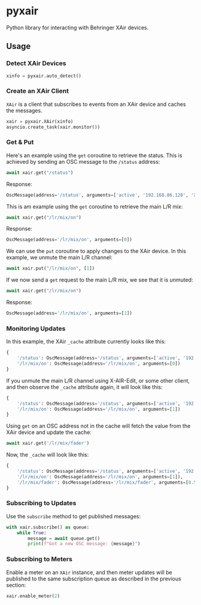 # pyxair

Python library for interacting with Behringer XAir devices.

## Usage

### Detect XAir Devices

```python
xinfo = pyxair.auto_detect()
```

### Create an XAir Client

`XAir` is a client that subscribes to events from an XAir device and caches the messages.

```python
xair = pyxair.XAir(xinfo)
asyncio.create_task(xair.monitor())
```

### Get & Put

Here's an example using the `get` coroutine to retrieve the status. This is achieved by sending an OSC message to the `/status` address:

```python
await xair.get("/status")
```

Response:

```python
OscMessage(address='/status', arguments=['active', '192.168.86.128', 'XR18-5E-91-5A'])
```

This is am example using the `get` coroutine to retrieve the main L/R mix:

```python
await xair.get("/lr/mix/on")
```

Response:

```python
OscMessage(address='/lr/mix/on', arguments=[0])
```

We can use the `put` coroutine to apply changes to the XAir device. In this example, we unmute the main L/R channel:

```python
await xair.put("/lr/mix/on", [1])
```

If we now send a `get` request to the main L/R mix, we see that it is unmuted:

```python
await xair.get("/lr/mix/on")
```

Response:

```python
OscMessage(address='/lr/mix/on', arguments=[1])
```

### Monitoring Updates

In this example, the XAir `_cache` attribute currently looks like this:

```python
{
    '/status': OscMessage(address='/status', arguments=['active', '192.168.86.128', 'XR18-5E-91-5A']),
    '/lr/mix/on': OscMessage(address='/lr/mix/on', arguments=[0])
}
```

If you unmute the main L/R channel using X-AIR-Edit, or some other client, and then observe the `_cache` attribute again, it will look like this:

```python
{
    '/status': OscMessage(address='/status', arguments=['active', '192.168.86.128', 'XR18-5E-91-5A']),
    '/lr/mix/on': OscMessage(address='/lr/mix/on', arguments=[1])
}
```

Using `get` on an OSC address not in the cache will fetch the value from the XAir device and update the cache:

```python
await xair.get('/lr/mix/fader')
```

Now, the `_cache` will look like this:

```python
{
    '/status': OscMessage(address='/status', arguments=['active', '192.168.86.128', 'XR18-5E-91-5A']),
    '/lr/mix/on': OscMessage(address='/lr/mix/on', arguments=[1]),
    '/lr/mix/fader': OscMessage(address='/lr/mix/fader', arguments=[0.5747800469398499])
}
```

### Subscribing to Updates

Use the `subscribe` method to get published messages:

```python
with xair.subscribe() as queue:
    while True:
        message = await queue.get()
        print(f"Got a new OSC message: {message}")
```

### Subscribing to Meters

Enable a meter on an `XAir` instance, and then meter updates will be published to the same subscription queue as described in the previous section:

```python
xair.enable_meter(2)
```
